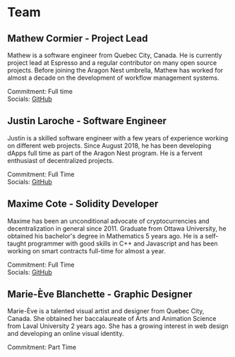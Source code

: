# Team

## Mathew Cormier - Project Lead

Mathew is a software engineer from Quebec City, Canada. He is currently project lead at Espresso and a regular contributor on many open source projects. Before joining the Aragon Nest umbrella, Mathew has worked for almost a decade on the development of workflow management systems.

Commitment: Full time <br />
Socials:  [GitHub](https://www.github.com/macor161)


## Justin Laroche - Software Engineer

Justin is a skilled software engineer with a few years of experience working on different web projects. Since August 2018, he has been developing dApps full time as part of the Aragon Nest program. He is a fervent enthusiast of decentralized projects.

Commitment: Full Time <br />
Socials:  [GitHub](https://github.com/juslar)


## Maxime Cote - Solidity Developer

Maxime has been an unconditional advocate of cryptocurrencies and decentralization in general since 2011. Graduate from Ottawa University, he obtained his bachelor's degree in Mathematics 5 years ago. He is a self-taught programmer with good skills in C++ and Javascript and has been working on smart contracts full-time for almost a year.

Commitment: Full Time <br />
Socials:  [GitHub](https://github.com/leftab)



## Marie-Ève Blanchette - Graphic Designer 

Marie-Ève is a talented visual artist and designer from Quebec City, Canada. She obtained her baccalaureate of Arts and Animation Science from Laval University 2 years ago. She has a growing interest in web design and developing an online visual identity.

Commitment: Part Time


